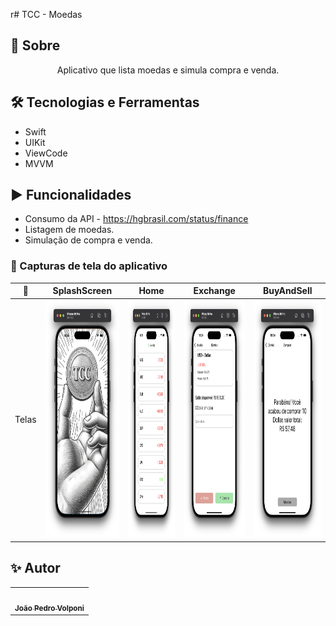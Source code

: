r# TCC - Moedas

## 📒 Sobre
<p align="center">Aplicativo que lista moedas e simula compra e venda.</p>

## 🛠️ Tecnologias e Ferramentas
- Swift
- UIKit
- ViewCode
- MVVM

## ▶️ Funcionalidades
- Consumo da API - https://hgbrasil.com/status/finance
- Listagem de moedas.
- Simulação de compra e venda.

### 📱 Capturas de tela do aplicativo

|       🍏       |              SplashScreen               |              Home               | Exchange                           | BuyAndSell                            |
| :------------: | :----------------------------------------: | :---------------------------------------: | -------------------------------------- | ------------------------------------- |
| Telas | <img src="https://github.com/JoaoPedroVolponi/Assets/blob/main/tcc-moedas/splashScreen.png" width="210px;" height="380" /> | <img src="https://github.com/JoaoPedroVolponi/Assets/blob/main/tcc-moedas/home.png" width="210px;" height="380" /> | <img src="https://github.com/JoaoPedroVolponi/Assets/blob/main/tcc-moedas/exchange.png" width="220px;" height="380" /> | <img src="https://github.com/JoaoPedroVolponi/Assets/blob/main/tcc-moedas/buyAndSell.png" width="220px;" height="380" />

## ✨ Autor
<!-- ALL-CONTRIBUTORS-LIST:START - Do not remove or modify this section -->
<!-- prettier-ignore-start -->
<!-- markdownlint-disable -->
<table>
  <tr>
    <td align="center">
      <a href="https://github.com/JoaoPedroVolponi">
        <img src="https://avatars.githubusercontent.com/u/98360987?v=4" width="100px;" alt=""/>
        <br />
        <sub>
          <b>João Pedro Volponi</b>
        </sub>
      </a>
      <br />
    </td>
  </tr>
</table>

<!-- markdownlint-enable -->
<!-- prettier-ignore-end -->
<!-- ALL-CONTRIBUTORS-LIST:END -->
